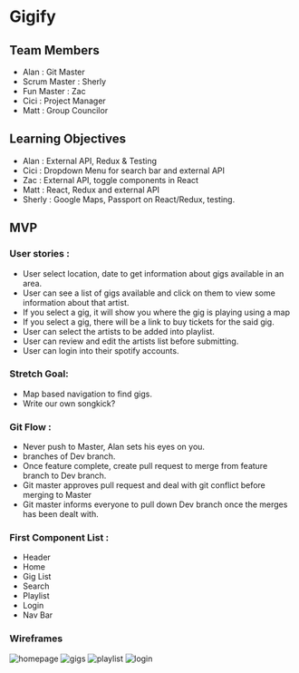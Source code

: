 # Gigify

## Team Members
* Alan : Git Master
* Scrum Master : Sherly
* Fun Master : Zac
* Cici : Project Manager
* Matt : Group Councilor

## Learning Objectives
* Alan : External API, Redux & Testing
* Cici : Dropdown Menu for search bar and external API
* Zac : External API, toggle components in React
* Matt : React, Redux and external API
* Sherly : Google Maps, Passport on React/Redux, testing.

## MVP

### User stories :

* User select location, date to get information about gigs available in an area.
* User can see a list of gigs available and click on them to view some information about that artist.
* If you select a gig, it will show you where the gig is playing using a map
* If you select a gig, there will be a link to buy tickets for the said gig.
* User can select the artists to be added into playlist.
* User can review and edit the artists list before submitting.
* User can login into their spotify accounts.


### Stretch Goal:
* Map based navigation to find gigs.
* Write our own songkick?

### Git Flow :
* Never push to Master, Alan sets his eyes on you.
* branches of Dev branch.
* Once feature complete, create pull request to merge from feature branch to Dev branch.
* Git master approves pull request and deal with git conflict before merging to Master
* Git master informs everyone to pull down Dev branch once the merges has been dealt with.

### First Component List :
* Header
* Home
* Gig List
* Search
* Playlist
* Login
* Nav Bar

### Wireframes
![homepage](https://raw.githubusercontent.com/Giggify/Upstage/develop/DESIGN/HOMEPAGE.png)
![gigs](https://raw.githubusercontent.com/Giggify/Upstage/develop/DESIGN/GIGS.png)
![playlist](https://raw.githubusercontent.com/Giggify/Upstage/develop/DESIGN/PLAYLISTS.png)
![login](https://raw.githubusercontent.com/Giggify/Upstage/develop/DESIGN/INTRO.png)
